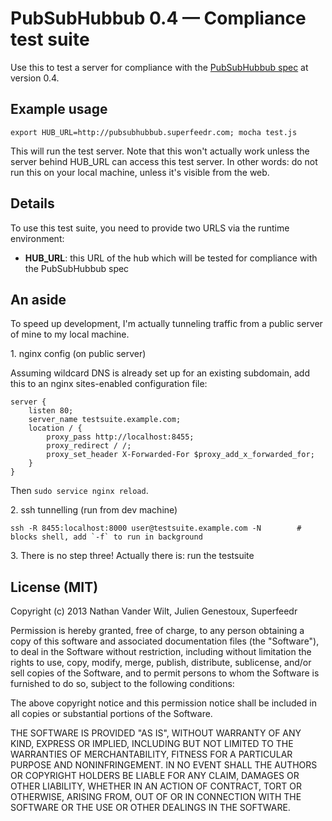 # PubSubHubbub 0.4 — Compliance test suite

Use this to test a server for compliance with the [PubSubHubbub spec](https://superfeedr-misc.s3.amazonaws.com/pubsubhubbub-core-0.4.html) at version 0.4.



## Example usage

    export HUB_URL=http://pubsubhubbub.superfeedr.com; mocha test.js

This will run the test server. Note that this won't actually work unless the server behind HUB_URL can access this test server. In other words: do not run this on your local machine, unless it's visible from the web.

## Details

To use this test suite, you need to provide two URLS via the runtime environment:

- **HUB_URL**: this URL of the hub which will be tested for compliance with the PubSubHubbub spec

## An aside

To speed up development, I'm actually tunneling traffic from a public server of mine to my local machine.

1\. nginx config (on public server)

Assuming wildcard DNS is already set up for an existing subdomain, add this to an nginx sites-enabled configuration file:

    server {
        listen 80;
        server_name testsuite.example.com;
        location / {
            proxy_pass http://localhost:8455;
            proxy_redirect / /;
            proxy_set_header X-Forwarded-For $proxy_add_x_forwarded_for;
        }
    }
    
Then `sudo service nginx reload`.

2\. ssh tunnelling (run from dev machine)

    ssh -R 8455:localhost:8000 user@testsuite.example.com -N        # blocks shell, add `-f` to run in background

3\. There is no step three! Actually there is: run the testsuite


## License (MIT)

Copyright (c) 2013 Nathan Vander Wilt, Julien Genestoux, Superfeedr

Permission is hereby granted, free of charge, to any person obtaining a copy
of this software and associated documentation files (the "Software"), to deal
in the Software without restriction, including without limitation the rights
to use, copy, modify, merge, publish, distribute, sublicense, and/or sell
copies of the Software, and to permit persons to whom the Software is
furnished to do so, subject to the following conditions:

The above copyright notice and this permission notice shall be included in
all copies or substantial portions of the Software.

THE SOFTWARE IS PROVIDED "AS IS", WITHOUT WARRANTY OF ANY KIND, EXPRESS OR
IMPLIED, INCLUDING BUT NOT LIMITED TO THE WARRANTIES OF MERCHANTABILITY,
FITNESS FOR A PARTICULAR PURPOSE AND NONINFRINGEMENT. IN NO EVENT SHALL THE
AUTHORS OR COPYRIGHT HOLDERS BE LIABLE FOR ANY CLAIM, DAMAGES OR OTHER
LIABILITY, WHETHER IN AN ACTION OF CONTRACT, TORT OR OTHERWISE, ARISING FROM,
OUT OF OR IN CONNECTION WITH THE SOFTWARE OR THE USE OR OTHER DEALINGS IN
THE SOFTWARE.
